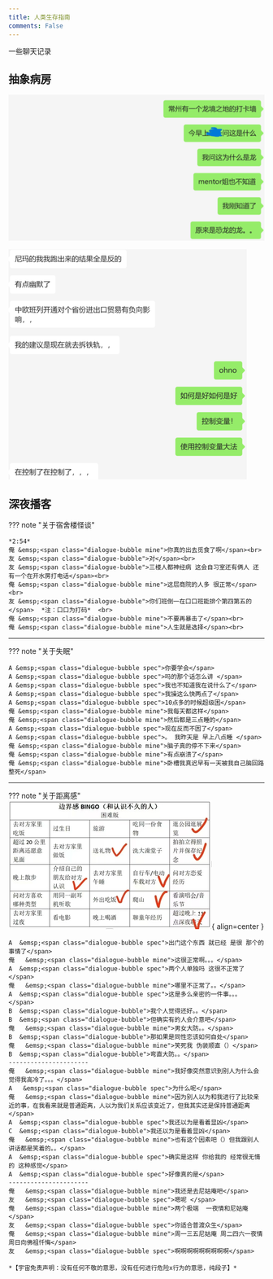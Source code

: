 ```yaml
---
title: 人类生存指南
comments: False
---
```


一些聊天记录

## 抽象病房
   
![](../pic/c1.png)

![](../pic/c2.png)

## 深夜播客
??? note "关于宿舍楼怪谈"
    
    *2:54*  
    俺 &emsp;<span class="dialogue-bubble mine">你真的出去觅食了啊</span><br>
    友 &emsp;<span class="dialogue-bubble">对</span><br>
    友 &emsp;<span class="dialogue-bubble">三楼人都神经病 这会自习室还有俩人 还有一个在开水房打电话</span><br>
    俺 &emsp;<span class="dialogue-bubble mine">这层商院的人多 很正常</span><br>  
    友 &emsp;<span class="dialogue-bubble">你们班倒一在口口班能排个第四第五的</span>  *注：口口为打码*  <br>
    俺 &emsp;<span class="dialogue-bubble mine">不要再暴击了</span><br>
    俺 &emsp;<span class="dialogue-bubble mine">人生就是选择</span><br>

---
??? note "关于失眠"

    A &emsp;<span class="dialogue-bubble spec">你要学会</span>  
    A &emsp;<span class="dialogue-bubble spec">吗的那个话怎么讲 </span>  
    A &emsp;<span class="dialogue-bubble spec">我也不知道我在说什么了</span>  
    A &emsp;<span class="dialogue-bubble spec">我操这么快两点了</span>  
    A &emsp;<span class="dialogue-bubble spec">10点多的时候超级困</span>  
    俺 &emsp;<span class="dialogue-bubble mine">我每天都这样</span>  
    俺 &emsp;<span class="dialogue-bubble mine">然后都是三点睡的</span>  
    A &emsp;<span class="dialogue-bubble spec">现在反而不困了</span>  
    A &emsp;<span class="dialogue-bubble spec">。 我昨天是 早上八点睡 </span>  
    俺 &emsp;<span class="dialogue-bubble mine">脑子真的停不下来</span>  
    俺 &emsp;<span class="dialogue-bubble mine">有点崩溃了</span>  
    俺 &emsp;<span class="dialogue-bubble mine">卧槽我真迟早有一天被我自己脑回路整死</span>  

---   

??? note "关于距离感"
    ![](../pic/bingo1.jpg){ align=center }

    A  &emsp;<span class="dialogue-bubble spec">出门这个东西 就已经 是很 那个的事情了</span>  
    俺   &emsp;<span class="dialogue-bubble mine">这很正常啊。。。</span>  
    A  &emsp;<span class="dialogue-bubble spec">两个人单独吗 这很不正常了</span>  
    俺   &emsp;<span class="dialogue-bubble mine">哪里不正常了。。</span>  
    A  &emsp;<span class="dialogue-bubble spec">这是多么亲密的一件事。。。</span>  
    B  &emsp;<span class="dialogue-bubble">我个人觉得还好。。</span>  
    B  &emsp;<span class="dialogue-bubble">但确实有的人会介意吧</span>  
    俺   &emsp;<span class="dialogue-bubble mine">男女大防。。</span>   
    B  &emsp;<span class="dialogue-bubble">那如果是同性恋该如何自处</span>  
    俺   &emsp;<span class="dialogue-bubble mine">笑死我 伪装顺直（）</span>  
    B  &emsp;<span class="dialogue-bubble">弯直大防。。</span>  
    ----------------------
    俺   &emsp;<span class="dialogue-bubble mine">我好像突然意识到别人为什么会觉得我高冷了。。。</span>  
    A   &emsp;<span class="dialogue-bubble spec">为什么呢</span>  
    俺   &emsp;<span class="dialogue-bubble mine">因为别人以为和我进行了比较亲近的事，在我看来就是普通距离，人以为我们关系应该变近了，但我其实还是保持普通距离</span>  
    A  &emsp;<span class="dialogue-bubble spec">我还以为是看着显凶</span>  
    C  &emsp;<span class="dialogue-bubble">我还以为是看着显凶</span>  
    俺   &emsp;<span class="dialogue-bubble mine">也有这个因素吧（）但我跟别人讲话都是笑着的。。</span>  
    A  &emsp;<span class="dialogue-bubble spec">确实是这样 你给我的 经常很无情的 这种感觉</span>  
    A  &emsp;<span class="dialogue-bubble spec">好像真的是</span>  
    ----------------------
    俺   &emsp;<span class="dialogue-bubble mine">我还是去尼姑庵吧</span>   
    友   &emsp;<span class="dialogue-bubble spec">嗯呢 </span>   
    俺   &emsp;<span class="dialogue-bubble mine">两个极端  一夜情和尼姑庵</span>  
    友   &emsp;<span class="dialogue-bubble spec">你适合普渡众生</span>   
    俺   &emsp;<span class="dialogue-bubble mine">周一三五尼姑庵 周二四六一夜情 周日向佛祖忏悔</span>   
    友   &emsp;<span class="dialogue-bubble spec">啊啊啊啊啊啊啊啊啊</span>   

    *【宇宙免责声明：没有任何不敬的意思，没有任何进行危险x行为的意思，纯段子】*


    

